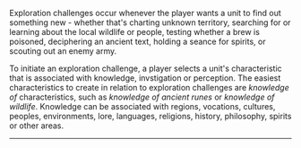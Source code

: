 Exploration challenges occur whenever the player wants a unit to find out something new - whether that's charting unknown territory, searching for or learning about the local wildlife or people, testing whether a brew is poisoned, deciphering an ancient text, holding a seance for spirits, or scouting out an enemy army.

To initiate an exploration challenge, a player selects a unit's characteristic that is associated with knowledge, invstigation or perception.  The easiest characteristics to create in relation to exploration challenges are _knowledge of_ characteristics, such as _knowledge of ancient runes_ or _knowledge of wildlife_.  Knowledge can be associated with regions, vocations, cultures, peoples, environments, lore, languages, religions, history, philosophy, spirits or other areas.

---

